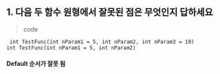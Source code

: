 ## 1. 다음 두 함수 원형에서 잘못된 점은 무엇인지 답하세요
>code
<pre><code> int TestFunc(int nParam1 = 5, int nParam2, int nParam3 = 10)
int TestFunc(int nParam1 = 5, int nParam2)
</code></pre>

#### Default 순서가 잘못 됨
